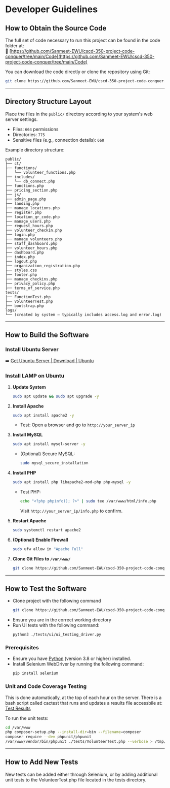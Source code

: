 # Developer Guidelines

## How to Obtain the Source Code

The full set of code necessary to run this project can be found in the code folder at:  
🔗 [https://github.com/Sanmeet-EWU/cscd-350-project-code-conquer/tree/main/Code](https://github.com/Sanmeet-EWU/cscd-350-project-code-conquer/tree/main/Code)

You can download the code directly or clone the repository using Git:

```bash
git clone https://github.com/Sanmeet-EWU/cscd-350-project-code-conquer.git
````

---

## Directory Structure Layout

Place the files in the `public/` directory according to your system's web server settings.

* Files: `664` permissions
* Directories: `775`
* Sensitive files (e.g., connection details): `660`

Example directory structure:

```
public/
├── ct/
├── functions/
│   └── volunteer_functions.php
├── includes/
│   └── db_connect.php
├── functions.php
├── pricing_section.php
├── js/
├── admin_page.php
├── landing.php
├── manage_locations.php
├── register.php
├── location_qr_code.php
├── manage_users.php
├── request_hours.php
├── volunteer_checkin.php
├── login.php
├── manage_volunteers.php
├── staff_dashboard.php
├── volunteer_hours.php
├── dashboard.php
├── index.php
├── logout.php
├── organization_registration.php
├── styles.css
├── footer.php
├── manage_checkins.php
├── privacy_policy.php
├── terms_of_service.php
tests/
├── FunctionTest.php
├── VolunteerTest.php
├── bootstrap.php
logs/
└── (created by system — typically includes access.log and error.log)
```

---

## How to Build the Software

### Install Ubuntu Server

➡️ [Get Ubuntu Server | Download | Ubuntu](https://ubuntu.com/download/server)

### Install LAMP on Ubuntu

1. **Update System**

   ```bash
   sudo apt update && sudo apt upgrade -y
   ```

2. **Install Apache**

   ```bash
   sudo apt install apache2 -y
   ```

   * Test: Open a browser and go to `http://your_server_ip`

3. **Install MySQL**

   ```bash
   sudo apt install mysql-server -y
   ```

   * (Optional) Secure MySQL:

     ```bash
     sudo mysql_secure_installation
     ```

4. **Install PHP**

   ```bash
   sudo apt install php libapache2-mod-php php-mysql -y
   ```

   * Test PHP:

     ```bash
     echo "<?php phpinfo(); ?>" | sudo tee /var/www/html/info.php
     ```

     Visit `http://your_server_ip/info.php` to confirm.

5. **Restart Apache**

   ```bash
   sudo systemctl restart apache2
   ```

6. **(Optional) Enable Firewall**

   ```bash
   sudo ufw allow in "Apache Full"
   ```

7. **Clone Git Files to `/var/www/`**

   ```bash
   git clone https://github.com/Sanmeet-EWU/cscd-350-project-code-conquer.git /var/www/html
   ```

---

## How to Test the Software

- Clone project with the following command
  ```bash
  git clone https://github.com/Sanmeet-EWU/cscd-350-project-code-conquer.git
- Ensure you are in the correct working directory
- Run UI tests with the following command:
  ```bash
  python3 ./tests/ui/ui_testing_driver.py
### Prerequisites
- Ensure you have [Python](https://www.python.org/downloads/) (version 3.8 or higher) installed.
- Install Selenium WebDriver by running the following command:
  ```bash
  pip install selenium

### Unit and Code Coverage Testing
This is done automatically, at the top of each hour on the server.  There is a bash script called cactest that runs and updates a results file accessbile at:
[Test Results](https://voluntrax.com/ct/volunteer_functions.php.html)

To run the unit tests:
```bash
cd /var/www
php composer-setup.php --install-dir=bin --filename=composer
composer require --dev phpunit/phpunit
/var/www/vendor/bin/phpunit ./tests/VolunteerTest.php --verbose > /tmp/unit-test-results.txt
```

---

## How to Add New Tests

New tests can be added either through Selenium, or by adding additional unit tests to the VolunteerTest.php file located in the tests directory.

